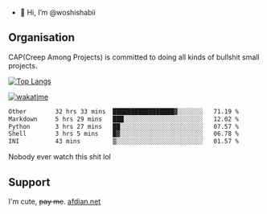 - 👋 Hi, I’m @woshishabii

## Organisation

CAP(Creep Among Projects) is committed to doing all kinds of bullshit small projects.

[![Top Langs](https://github-readme-stats.vercel.app/api/top-langs/?username=woshishabii&layout=compact)](https://github.com/anuraghazra/github-readme-stats)

[![wakatime](https://wakatime.com/badge/user/34d02784-acc1-4a16-82d7-33fdb53c4ed6.svg)](https://wakatime.com/@34d02784-acc1-4a16-82d7-33fdb53c4ed6)


<!--START_SECTION:waka-->

```txt
Other        32 hrs 33 mins  █████████████████▓░░░░░░░   71.19 %
Markdown     5 hrs 29 mins   ███░░░░░░░░░░░░░░░░░░░░░░   12.02 %
Python       3 hrs 27 mins   ██░░░░░░░░░░░░░░░░░░░░░░░   07.57 %
Shell        3 hrs 5 mins    █▓░░░░░░░░░░░░░░░░░░░░░░░   06.78 %
INI          43 mins         ▒░░░░░░░░░░░░░░░░░░░░░░░░   01.57 %
```

<!--END_SECTION:waka-->

Nobody ever watch this shit lol

## Support
I'm cute, ~~pay me~~.
[afdian.net](https://afdian.com/a/woshishabi)

<!---
woshishabii/woshishabii is a ✨ special ✨ repository because its `README.md` (this file) appears on your GitHub profile.
You can click the Preview link to take a look at your changes.
--->
